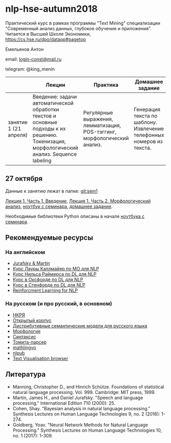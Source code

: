 # nlp-hse-autumn2018
Практический курс в рамках программы "Text Mining" специализации "Современный анализ данных, глубокое обучение и приложения". Читается в Высшей Школе Экономики, https://cs.hse.ru/dpo/datapp#pagetop

Емельянов Антон

email: login-const@mail.ru

telegram: @king_menin

|                       | Лекции                                                                                                                                           | Практика                                                    | Домашнее  задание                                                   |
|-----------------------|--------------------------------------------------------------------------------------------------------------------------------------------------|-------------------------------------------------------------|---------------------------------------------------------------------|
| занятие 1 (21 апреля)  | Введение: задачи автоматической обработки текстов и основные подходы к их решению. Токенизация, морфологический анализ. Sequence labeling  | Регулярные выражения, лемматизация, POS-тэггинг, морфологический анализ. | Генерация текста по шаблону. Извлечение телефонных номеров из текста.   


## 27 октября

Данные к занятию лежат в папке: [git:sem1](https://github.com/king-menin/nlp-course/tree/master/sem%201)

[Лекция 1. Часть 1. Введение](https://github.com/king-menin/nlp-hse-autumn2018/blob/master/lecture%201.%20intro%20to%20nlp/lecture%201.%20part%201.%20intro.pdf), [Лекция 1. Часть 2. Морфологический анализ](https://github.com/king-menin/nlp-hse-autumn2018/blob/master/lecture%201.%20intro%20to%20nlp/lecture%201.%20part%202.%20morphology.pdf), [ноутбук с семинара](https://github.com/king-menin/nlp-hse-autumn2018/blob/master/lecture%201.%20intro%20to%20nlp/sem1.ipynb), [домашнее задание](https://github.com/king-menin/nlp-hse-autumn2018/blob/master/hw1.ipynb).

Необходимые библиотеки Python описаны в начале [ноутбука с семинара](https://github.com/king-menin/nlp-hse-autumn2018/blob/master/lecture%201.%20intro%20to%20nlp/sem1.ipynb).



## Рекомендуемые ресурсы
### На английском

* [Jurafsky & Martin](https://web.stanford.edu/~jurafsky/slp3/)
* [Курс Лауры Каллмайер по МО для NLP](https://user.phil.hhu.de/~kallmeyer/MachineLearning/index.html)
* [Курс Нильса Раймерса по DL для NLP](https://github.com/UKPLab/deeplearning4nlp-tutorial)
* [Курс в Оксфорде по DL для NLP](https://github.com/UKPLab/deeplearning4nlp-tutorial)
* [Курс в Стенфорде по DL для NLP](http://cs224d.stanford.edu)
* [Reinforcment Learning for NLP](https://github.com/jiyfeng/rl4nlp)


### На русском (и про русский, в основном)

* [НКРЯ](http://ruscorpora.ru)
* [Открытый корпус](http://opencorpora.org)
* [Дистрибутивные семантические модели для русского языка](http://rusvectores.org/ru/)
* [Морфология](https://tech.yandex.ru/mystem/)
* [Синтаксис](https://habrahabr.ru/post/317564/)
* [Томита-парсер](https://tech.yandex.ru/tomita/)
* [mathlingvo](http://mathlingvo.ru)
* [nlpub](https://nlpub.ru)
* [Text Visualisation browser](http://textvis.lnu.se)



## Литература

* Manning, Christopher D., and Hinrich Schütze. Foundations of statistical natural language processing. Vol. 999. Cambridge: MIT press, 1999.
* Martin, James H., and Daniel Jurafsky. "Speech and language processing." International Edition 710 (2000): 25.
* Cohen, Shay. "Bayesian analysis in natural language processing." Synthesis Lectures on Human Language Technologies 9, no. 2 (2016): 1-274.
* Goldberg, Yoav. "Neural Network Methods for Natural Language Processing." Synthesis Lectures on Human Language Technologies 10, no. 1 (2017): 1-309.
